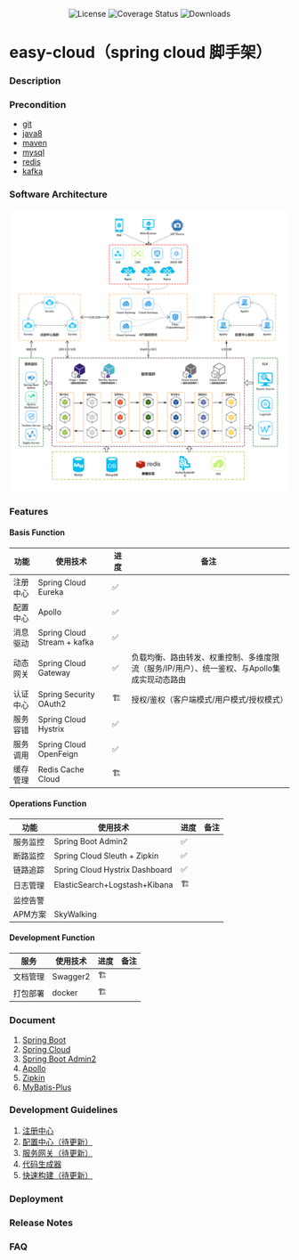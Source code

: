 <p align="center">
    <img src="https://img.shields.io/badge/License-Apache%202.0-blue.svg" alt="License">
    <img src="https://img.shields.io/badge/Spring%20Cloud-Greenwich.RELEASE-blue.svg" alt="Coverage Status">
    <img src="https://img.shields.io/badge/Spring%20Boot-2.1.4.RELEASE-blue.svg" alt="Downloads">
</p>  


# easy-cloud（spring cloud 脚手架）

### Description


### Precondition
- [git](https://git-scm.com/)
- [java8](http://www.oracle.com/technetwork/java/javase/downloads/index.html) 
- [maven](http://maven.apache.org) 
- [mysql](https://www.mysql.com/downloads)
- [redis](http://redis.io/download)
- [kafka](http://kafka.apache.org/downloads)

### Software Architecture

![系统架构](docs/SystemArchitectureDiagram.png)

### Features

#### Basis Function
|  功能     | 使用技术                    |   进度        |    备注   |
|----------|----------------------------|---------------|-----------|
|  注册中心 | Spring Cloud Eureka        |   ✅          |           |
|  配置中心 | Apollo                     |   ✅          |           |
|  消息驱动 | Spring Cloud Stream + kafka|   ✅          |           |
|  动态网关 | Spring Cloud Gateway       |   ✅          |负载均衡、路由转发、权重控制、多维度限流（服务/IP/用户）、统一鉴权、与Apollo集成实现动态路由|
|  认证中心 | Spring Security OAuth2     |   🏗          |授权/鉴权（客户端模式/用户模式/授权模式）|
|  服务容错 | Spring Cloud Hystrix       |   ✅          |           |
|  服务调用 | Spring Cloud OpenFeign     |   ✅          |           |
|  缓存管理 | Redis Cache Cloud          |   🏗          |           |

#### Operations Function
|  功能     | 使用技术                      |   进度         |    备注   |
|----------|-----------------------------  |---------------|-----------|
|  服务监控 | Spring Boot Admin2            |   ✅          |           |
|  断路监控 | Spring Cloud Sleuth + Zipkin  |   ✅          |           |
|  链路追踪 | Spring Cloud Hystrix Dashboard|   ✅          |           |
|  日志管理 | ElasticSearch+Logstash+Kibana |   🏗          |           |
|  监控告警 |                               |               |           |
|  APM方案  | SkyWalking                    |               |           |

#### Development Function
|  服务     | 使用技术                 |   进度         |    备注   |
|----------|-------------------------|----------------|-----------|
|  文档管理  | Swagger2                |   🏗           |           |
|  打包部署  | docker                  |   🏗           |           |

### Document

1. [Spring Boot](https://docs.spring.io/spring-boot/docs/2.1.4.RELEASE/reference/htmlsingle)
2. [Spring Cloud](https://cloud.spring.io/spring-cloud-static/Greenwich.RELEASE/single/spring-cloud.html)
3. [Spring Boot Admin2](http://codecentric.github.io/spring-boot-admin/2.1.4)
4. [Apollo](https://github.com/ctripcorp/apollo/wiki)
5. [Zipkin](https://github.com/spring-cloud/spring-cloud-sleuth/blob/master/README.adoc)
6. [MyBatis-Plus](https://mp.baomidou.com/guide/)

### Development Guidelines

1. [注册中心](./easycloud-registry/README.md)
2. [配置中心（待更新）](./docs/configuration/README.md)
3. [服务网关（待更新）](./easycloud-gateway/README.md)
4. [代码生成器](easycloud-samples/easycloud-samples-mybatis-plus/README.md)
5. [快速构建（待更新）](easycloud-modules/README.md)

### Deployment

### Release Notes

### FAQ